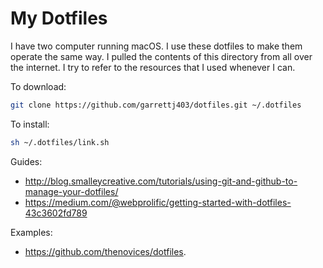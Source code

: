 # My Dotfiles

I have two computer running macOS. I use these dotfiles to make them operate the same way. I pulled the contents of this directory from all over the internet. I try to refer to the resources that I used whenever I can.

To download:
```bash
git clone https://github.com/garrettj403/dotfiles.git ~/.dotfiles
```

To install:
```bash
sh ~/.dotfiles/link.sh
```

Guides:
   - http://blog.smalleycreative.com/tutorials/using-git-and-github-to-manage-your-dotfiles/
   - https://medium.com/@webprolific/getting-started-with-dotfiles-43c3602fd789

Examples:
   - https://github.com/thenovices/dotfiles.
